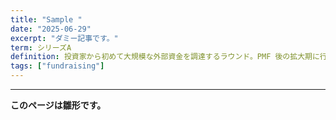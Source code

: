 ```yaml
---
title: "Sample "
date: "2025-06-29"
excerpt: "ダミー記事です。"
term: シリーズA
definition: 投資家から初めて大規模な外部資金を調達するラウンド。PMF 後の拡大期に行われる。
tags: ["fundraising"]
---
```


---
**このページは雛形です。**
